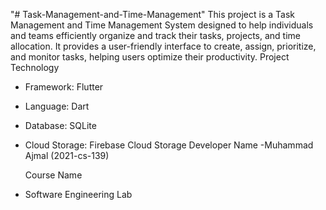 "# Task-Management-and-Time-Management" 
This project is a Task Management and Time Management System designed to help individuals and teams efficiently organize and track their tasks, projects, and time allocation. It provides a user-friendly interface to create, assign, prioritize, and monitor tasks, helping users optimize their productivity.
 Project Technology
- Framework: Flutter
- Language: Dart
- Database: SQLite
- Cloud Storage: Firebase Cloud Storage
  Developer Name
-Muhammad Ajmal (2021-cs-139)

  Course Name
- Software Engineering Lab
